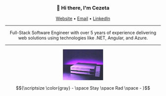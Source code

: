 <h3 align="center">👋 Hi there, I'm Cezeta</h3>

<p align="center">
    <a href="https://cezeta1.github.io/">Website</a> •
    <a href="mailto:julian.czerweny@gmail.com">Email</a> •
    <a href="https://linkedin.com/in/cezeta" style="line-height: 10px">LinkedIn</a>
</p>

---

<p align="center">
    Full-Stack Software Engineer with over 5 years of experience delivering web solutions using technologies like .NET, Angular, and Azure.
</p>

---

<div align="center">
    <img style="height: 100px" src="./assets/laser-disc.webp" alt="LinkedIn">
    <p>$${\scriptsize \color{gray} - \space Stay \space Rad \space - }$$</p>
</div>


